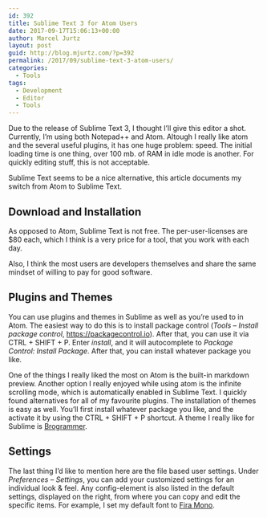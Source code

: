 ```yaml
---
id: 392
title: Sublime Text 3 for Atom Users
date: 2017-09-17T15:06:13+00:00
author: Marcel Jurtz
layout: post
guid: http://blog.mjurtz.com/?p=392
permalink: /2017/09/sublime-text-3-atom-users/
categories:
  - Tools
tags:
  - Development
  - Editor
  - Tools
---
```

Due to the release of Sublime Text 3, I thought I&#8217;ll give this editor a shot. Currently, I&#8217;m using both Notepad++ and Atom. Altough I really like atom and the several useful plugins, it has one huge problem: speed. The initial loading time is one thing, over 100 mb. of RAM in idle mode is another. For quickly editing stuff, this is not acceptable.

Sublime Text seems to be a nice alternative, this article documents my switch from Atom to Sublime Text.

## Download and Installation

As opposed to Atom, Sublime Text is not free. The per-user-licenses are $80 each, which I think is a very price for a tool, that you work with each day.
  
Also, I think the most users are developers themselves and share the same mindset of willing to pay for good software.

## Plugins and Themes

You can use plugins and themes in Sublime as well as you&#8217;re used to in Atom. The easiest way to do this is to install package control (_Tools_ &#8211; _Install package control_, https://packagecontrol.io). After that, you can use it via CTRL + SHIFT + P. Enter _install_, and it will autocomplete to _Package Control: Install Package_. After that, you can install whatever package you like.

One of the things I really liked the most on Atom is the built-in markdown preview. Another option I really enjoyed while using atom is the infinite scrolling mode, which is automatically enabled in Sublime Text. I quickly found alternatives for all of my favourite plugins. The installation of themes is easy as well. You&#8217;ll first install whatever package you like, and the activate it by using the CTRL + SHIFT + P shortcut. A theme I really like for Sublime is [Brogrammer](https://github.com/kenwheeler/brogrammer-theme).

## Settings

The last thing I&#8217;d like to mention here are the file based user settings. Under _Preferences_ &#8211; _Settings_, you can add your customized settings for an individual look & feel. Any config-element is also listed in the default settings, displayed on the right, from where you can copy and edit the specific items. For example, I set my default font to [Fira Mono](https://fonts.google.com/specimen/Fira+Mono).
